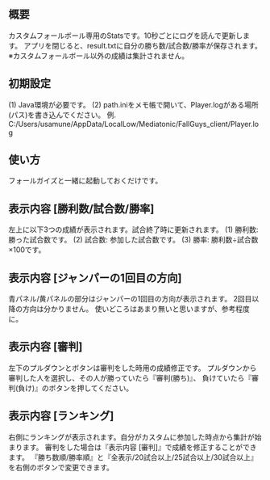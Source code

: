 ﻿## 概要
カスタムフォールボール専用のStatsです。10秒ごとにログを読んで更新します。
アプリを閉じると、result.txtに自分の勝ち数/試合数/勝率が保存されます。
※カスタムフォールボール以外の成績は集計されません。


## 初期設定
(1) Java環境が必要です。
(2) path.iniをメモ帳で開いて、Player.logがある場所(パス)を書き込んでください。
   例. C:/Users/usamune/AppData/LocalLow/Mediatonic/FallGuys_client/Player.log


## 使い方
フォールガイズと一緒に起動しておくだけです。


## 表示内容 [勝利数/試合数/勝率]
左上に以下3つの成績が表示されます。試合終了時に更新されます。
(1) 勝利数: 勝った試合数です。
(2) 試合数: 参加した試合数です。
(3) 勝率: 勝利数÷試合数×100です。


## 表示内容 [ジャンパーの1回目の方向]
青パネル/黄パネルの部分はジャンパーの1回目の方向が表示されます。
2回目以降の方向は分かりません。
使いどころはあまり無いと思いますが、参考程度に。


## 表示内容 [審判]
左下のプルダウンとボタンは審判をした時用の成績修正です。
プルダウンから審判した人を選択し、その人が勝っていたら『審判(勝ち)』、
負けていたら『審判(負け)』のボタンを押してください。


## 表示内容 [ランキング]
右側にランキングが表示されます。自分がカスタムに参加した時点から集計が始まります。
審判をした場合は『表示内容 [審判]』で成績を修正することができます。
『勝ち数順/勝率順』と『全表示/20試合以上/25試合以上/30試合以上』を右側のボタンで変更できます。
